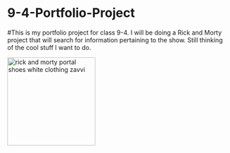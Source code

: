 # 9-4-Portfolio-Project

#This is my portfolio project for class 9-4. I will be doing a Rick and Morty project that will search for information pertaining to the show. Still thinking of the cool stuff I want to do.

<a href="https://www.freepnglogos.com/pics/rick-and-morty" title="Image from freepnglogos.com"><img src="https://www.freepnglogos.com/uploads/rick-and-morty-png/rick-and-morty-portal-shoes-white-clothing-zavvi-23.png" width="200" alt="rick and morty portal shoes white clothing zavvi" /></a>
